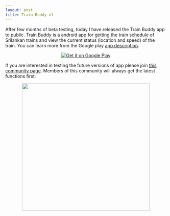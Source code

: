 ```yaml
---
layout: post
title: Train Buddy v1
---
```


After few months of beta testing, today I have released the Train Buddy app to public. Train Buddy is a android app for getting the train schedule of Srilankan trains and view the current status (location and speed) of the train. You can learn more from the Google play [app description](https://play.google.com/store/apps/details?id=com.kasungamlath.trainbuddy).

<div align="center"><a  href="https://play.google.com/store/apps/details?id=com.kasungamlath.trainbuddy">
  <img alt="Get it on Google Play"
       src="https://developer.android.com/images/brand/en_generic_rgb_wo_60.png" />
</a></div>

If you are interested in testing the future versions of app please join [this community page](http://goo.gl/VX6BLe). Members of this community will always get the latest functions first.

<div align="center"><img src="{{ site.baseurl }}/assets/a9dfe8fd-bee2-487a-9e4e-5f59e1a7aec5.png" style="width: 400px;"></div>
